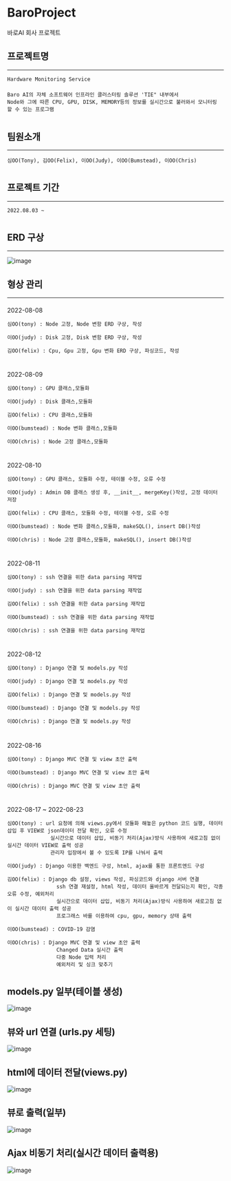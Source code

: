 # BaroProject
바로AI 회사 프로젝트

## 프로젝트명 
***
    Hardware Monitoring Service
####
    Baro AI의 자체 소프트웨어 인프라인 클러스터링 솔루션 'TIE" 내부에서 
    Node와 그에 따른 CPU, GPU, DISK, MEMORY등의 정보를 실시간으로 불러와서 모니터링 할 수 있는 프로그램
#
## 팀원소개
***
    심OO(Tony), 김OO(Felix), 이OO(Judy), 이OO(Bumstead), 이OO(Chris)
#
## 프로젝트 기간
***
    2022.08.03 ~
#

## ERD 구상
***
![image](https://user-images.githubusercontent.com/86938974/184828840-4e809d19-8a34-430c-8523-9ccdb122667d.png)
####

## 형상 관리
***
####
2022-08-08

    심OO(tony) : Node 고정, Node 변함 ERD 구상, 작성
    
    이OO(judy) : Disk 고정, Disk 변함 ERD 구상, 작성
    
    김OO(felix) : Cpu, Gpu 고정, Gpu 변화 ERD 구상, 파싱코드, 작성
#

####
2022-08-09
    
    심OO(tony) : GPU 클래스,모듈화
    
    이OO(judy) : Disk 클래스,모듈화
    
    김OO(felix) : CPU 클래스,모듈화

    이OO(bumstead) : Node 변화 클래스,모듈화

    이OO(chris) : Node 고정 클래스,모듈화
     
    
#

####
2022-08-10

    심OO(tony) : GPU 클래스, 모듈화 수정, 테이블 수정, 오류 수정
    
    이OO(judy) : Admin DB 클래스 생성 후, __init__, mergeKey()작성, 고정 데이터 저장
     
    김OO(felix) : CPU 클래스, 모듈화 수정, 테이블 수정, 오류 수정

    이OO(bumstead) : Node 변화 클래스,모듈화, makeSQL(), insert DB()작성

    이OO(chris) : Node 고정 클래스,모듈화, makeSQL(), insert DB()작성

#

####
2022-08-11 

    심OO(tony) : ssh 연결을 위한 data parsing 재작업
    
    이OO(judy) : ssh 연결을 위한 data parsing 재작업
     
    김OO(felix) : ssh 연결을 위한 data parsing 재작업

    이OO(bumstead) : ssh 연결을 위한 data parsing 재작업

    이OO(chris) : ssh 연결을 위한 data parsing 재작업

#

####
2022-08-12

    심OO(tony) : Django 연결 및 models.py 작성
    
    이OO(judy) : Django 연결 및 models.py 작성
     
    김OO(felix) : Django 연결 및 models.py 작성

    이OO(bumstead) : Django 연결 및 models.py 작성

    이OO(chris) : Django 연결 및 models.py 작성

#

####
2022-08-16

    심OO(tony) : Django MVC 연결 및 view 초안 출력 

    이OO(bumstead) : Django MVC 연결 및 view 초안 출력 

    이OO(chris) : Django MVC 연결 및 view 초안 출력 
    
#

####
2022-08-17 ~ 2022-08-23

    심OO(tony) : url 요청에 의해 views.py에서 모듈화 해놓은 python 코드 실행, 데이터 삽입 후 VIEW로 json데이터 전달 확인, 오류 수정
                  실시간으로 데이터 삽입, 비동기 처리(Ajax)방식 사용하여 새로고침 없이 실시간 데이터 VIEW로 출력 성공 
                  관리자 입장에서 볼 수 있도록 IP를 나눠서 출력

    이OO(judy) : Django 이용한 백엔드 구성, html, ajax를 통한 프론트엔드 구성

    김OO(felix) : Django db 설정, views 작성, 파싱코드와 django 서버 연결
                    ssh 연결 재설정, html 작성, 데이터 올바르게 전달되는지 확인, 각종 오류 수정, 예외처리
                    실시간으로 데이터 삽입, 비동기 처리(Ajax)방식 사용하여 새로고침 없이 실시간 데이터 출력 성공
                    프로그래스 바를 이용하여 cpu, gpu, memory 상태 출력

    이OO(bumstead) : COVID-19 감염

    이OO(chris) : Django MVC 연결 및 view 초안 출력
                    Changed Data 실시간 출력
                    다중 Node 입력 처리
                    예외처리 및 싱크 맞추기
    
#


## models.py 일부(테이블 생성)

![image](https://user-images.githubusercontent.com/86938974/184829408-c9af4e9d-b203-47a0-8ff0-9b875e973d67.png)

## 뷰와 url 연결 (urls.py 세팅)

![image](tony/image/url.png)

## html에 데이터 전달(views.py)

![image](https://user-images.githubusercontent.com/86938974/184830034-22c65fc2-dd91-48da-bf80-4a7fc961cfb2.png)

## 뷰로 출력(일부)

![image](https://user-images.githubusercontent.com/86938974/184830137-b161ace0-beb5-48ab-afa1-98410128a1ed.png)

## Ajax 비동기 처리(실시간 데이터 출력용)

![image](tony/image/ajax.png)
